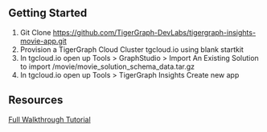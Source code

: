 ## Getting Started
1. Git Clone https://github.com/TigerGraph-DevLabs/tigergraph-insights-movie-app.git
2. Provision a TigerGraph Cloud Cluster tgcloud.io using blank startkit
3. In tgcloud.io open up Tools > GraphStudio > Import An Existing Solution to import /movie/movie_solution_schema_data.tar.gz
4. In tgcloud.io open up Tools > TigerGraph Insights
Create new app
## Resources
[Full Walkthrough Tutorial]()
